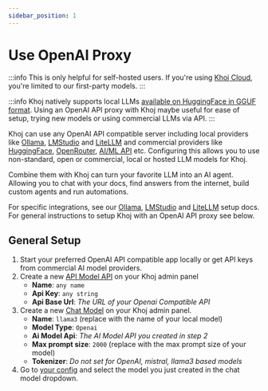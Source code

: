 ```yaml
---
sidebar_position: 1
---
```


# Use OpenAI Proxy
:::info
This is only helpful for self-hosted users. If you're using [Khoj Cloud](https://app.khoj.dev), you're limited to our first-party models.
:::

:::info
Khoj natively supports local LLMs [available on HuggingFace in GGUF format](https://huggingface.co/models?library=gguf). Using an OpenAI API proxy with Khoj maybe useful for ease of setup, trying new models or using commercial LLMs via API.
:::

Khoj can use any OpenAI API compatible server including local providers like [Ollama](/advanced/ollama), [LMStudio](/advanced/lmstudio) and [LiteLLM](/advanced/litellm) and commercial providers like [HuggingFace](https://huggingface.co/docs/api-inference/tasks/chat-completion#using-the-api), [OpenRouter](https://openrouter.ai/docs/quick-start), [AI/ML API](https://aimlapi.com/app/?utm_source=khoj&utm_medium=github&utm_campaign=integration) etc.
Configuring this allows you to use non-standard, open or commercial, local or hosted LLM models for Khoj.

Combine them with Khoj can turn your favorite LLM into an AI agent. Allowing you to chat with your docs, find answers from the internet, build custom agents and run automations.

For specific integrations, see our [Ollama](/advanced/ollama), [LMStudio](/advanced/lmstudio) and [LiteLLM](/advanced/litellm) setup docs. For general instructions to setup Khoj with an OpenAI API proxy see below.

## General Setup

1. Start your preferred OpenAI API compatible app locally or get API keys from commercial AI model providers.
3. Create a new [API Model API](http://localhost:42110/server/admin/database/aimodelapi/add) on your Khoj admin panel
   - **Name**: `any name`
   - **Api Key**: `any string`
   - **Api Base Url**: *The URL of your Openai Compatible API*
3. Create a new [Chat Model](http://localhost:42110/server/admin/database/chatmodel/add) on your Khoj admin panel.
   - **Name**: `llama3` (replace with the name of your local model)
   - **Model Type**: `Openai`
   - **Ai Model Api**: *The AI Model API you created in step 2*
   - **Max prompt size**: `2000` (replace with the max prompt size of your model)
   - **Tokenizer**: *Do not set for OpenAI, mistral, llama3 based models*
4. Go to [your config](http://localhost:42110/settings) and select the model you just created in the chat model dropdown.
